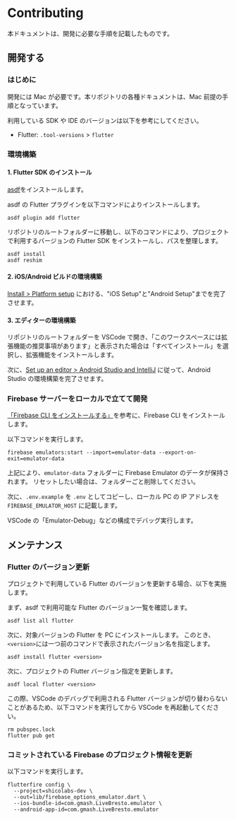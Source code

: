 # Contributing

本ドキュメントは、開発に必要な手順を記載したものです。

## 開発する

### はじめに

開発には Mac が必要です。本リポジトリの各種ドキュメントは、Mac 前提の手順となっています。

利用している SDK や IDE のバージョンは以下を参考にしてください。

- Flutter: `.tool-versions` > `flutter`

### 環境構築

#### 1. Flutter SDK のインストール

[asdf](https://asdf-vm.com/guide/getting-started.html#_1-install-dependencies)をインストールします。

asdf の Flutter プラグインを以下コマンドによりインストールします。

```
asdf plugin add flutter
```

リポジトリのルートフォルダーに移動し、以下のコマンドにより、プロジェクトで利用するバージョンの Flutter SDK をインストールし、パスを整理します。

```shell
asdf install
asdf reshim
```

#### 2. iOS/Android ビルドの環境構築

[Install > Platform setup](https://flutter.dev/docs/get-started/install/macos#platform-setup) における、"iOS Setup"と"Android Setup"までを完了させます。

#### 3. エディターの環境構築

リポジトリのルートフォルダーを VSCode で開き、「このワークスペースには拡張機能の推奨事項があります」と表示された場合は「すべてインストール」を選択し、拡張機能をインストールします。

次に、[Set up an editor > Android Studio and IntelliJ](https://flutter.dev/docs/get-started/editor?tab=androidstudio) に従って、Android Studio の環境構築を完了させます。

### Firebase サーバーをローカルで立てて開発

[「Firebase CLI をインストールする」](https://firebase.google.com/docs/cli#install_the_firebase_cli)を参考に、Firebase CLI をインストールします。

以下コマンドを実行します。

```shell
firebase emulators:start --import=emulator-data --export-on-exit=emulator-data
```

上記により、`emulator-data` フォルダーに Firebase Emulator のデータが保持されます。
リセットしたい場合は、フォルダーごと削除してください。

次に、`.env.example` を `.env` としてコピーし、ローカル PC の IP アドレスを `FIREBASE_EMULATOR_HOST` に記載します。

VSCode の「Emulator-Debug」などの構成でデバッグ実行します。

## メンテナンス

### Flutter のバージョン更新

プロジェクトで利用している Flutter のバージョンを更新する場合、以下を実施します。

まず、asdf で利用可能な Flutter のバージョン一覧を確認します。

```shell
asdf list all flutter
```

次に、対象バージョンの Flutter を PC にインストールします。
このとき、`<version>`には一つ前のコマンドで表示されたバージョン名を指定します。

```shell
asdf install flutter <version>
```

次に、プロジェクトの Flutter バージョン指定を更新します。

```shell
asdf local flutter <version>
```

この際、VSCode のデバッグで利用される Flutter バージョンが切り替わらないことがあるため、以下コマンドを実行してから VSCode を再起動してください。

```shell
rm pubspec.lock
flutter pub get
```

### コミットされている Firebase のプロジェクト情報を更新

以下コマンドを実行します。

```shell
flutterfire config \
  --project=shicolabs-dev \
  --out=lib/firebase_options_emulator.dart \
  --ios-bundle-id=com.gmash.LiveBresto.emulator \
  --android-app-id=com.gmash.LiveBresto.emulator
```
